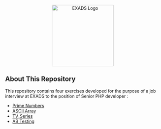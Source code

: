 <p align="center"><img src="https://www.exads.com/images/brand/card.png" width="200" alt="EXADS Logo"></p>


## About This Repository

This repository contains four exercises developed for the purpose of a job interview at EXADS to the position of Senior PHP developer :

- [Prime Numbers](https://github.com/SergioM3/EXADS_TechTest/tree/main/Prime_Numbers)
- [ASCII Array](https://github.com/SergioM3/EXADS_TechTest/tree/main/ASCII_Array)
- [TV_Series](https://github.com/SergioM3/EXADS_TechTest/tree/main/TV_Series)
- [AB Testing](https://github.com/SergioM3/EXADS_TechTest/tree/main/ABTesting)